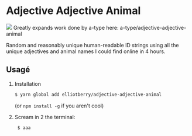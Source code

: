 # Adjective Adjective Animal 
![](https://i.postimg.cc/FKgYHYPj/download-1.png)
Greatly expands work done by a-type here: a-type/adjective-adjective-animal

Random and reasonably unique human-readable ID strings using all the unique adjectives and animal names I could find online in 4 hours.

## Usagé

1. Installation

    ```sh
    $ yarn global add elliotberry/adjective-adjective-animal
    ```
    (or `npm install -g` if you aren't cool)

2. Scream in 2 the terminal:

   ```sh
    $ aaa
    ```
